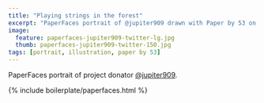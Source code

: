 ```yaml
---
title: "Playing strings in the forest"
excerpt: "PaperFaces portrait of @jupiter909 drawn with Paper by 53 on an iPad."
image: 
  feature: paperfaces-jupiter909-twitter-lg.jpg
  thumb: paperfaces-jupiter909-twitter-150.jpg
tags: [portrait, illustration, paper by 53]
---
```


PaperFaces portrait of project donator [@jupiter909](http://twitter.com/jupiter909).

{% include boilerplate/paperfaces.html %}